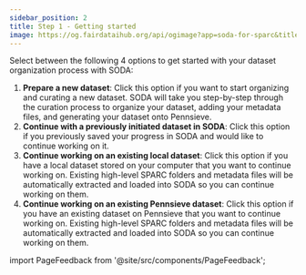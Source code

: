 ```yaml
---
sidebar_position: 2
title: Step 1 - Getting started
image: https://og.fairdataihub.org/api/ogimage?app=soda-for-sparc&title=Step%201%20-%20Getting%20started&description=Prepare%20Dataset
---
```


Select between the following 4 options to get started with your dataset organization process with SODA:

1. **Prepare a new dataset**: Click this option if you want to start organizing and curating a new dataset. SODA will take you step-by-step through the curation process to
   organize your dataset, adding your metadata files, and generating your dataset onto Pennsieve.
2. **Continue with a previously initiated dataset in SODA**: Click this option if you previously saved your progress in SODA and would like to continue working on it.
3. **Continue working on an existing local dataset**: Click this option if you have a local dataset stored on your computer that you want to continue working on.
   Existing high-level SPARC folders and metadata files will be automatically extracted and loaded into SODA so you can continue working on them.
4. **Continue working on an existing Pennsieve dataset**: Click this option if you have an existing dataset on Pennsieve that you want to continue working on.
   Existing high-level SPARC folders and metadata files will be automatically extracted and loaded into SODA so you can continue working on them.

<!-- ![](https://github.com/fairdataihub/SODA-for-SPARC/blob/main/docs/documentation/Organize-dataset/getting-started.PNG?raw=true) -->

import PageFeedback from '@site/src/components/PageFeedback';

<PageFeedback />
